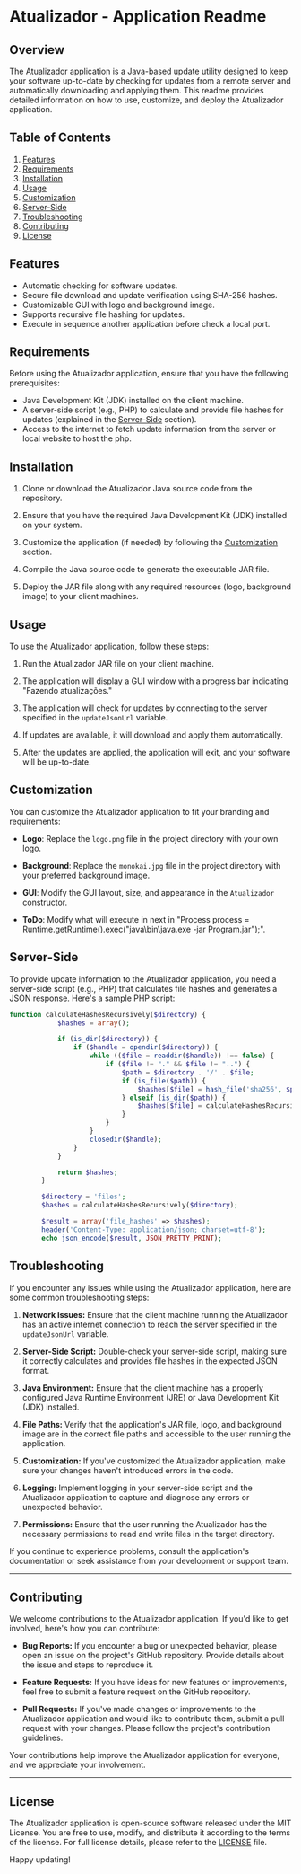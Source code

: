 # Atualizador - Application Readme

## Overview

The Atualizador application is a Java-based update utility designed to keep your software up-to-date by checking for updates from a remote server and automatically downloading and applying them. This readme provides detailed information on how to use, customize, and deploy the Atualizador application.

## Table of Contents

1. [Features](#features)
2. [Requirements](#requirements)
3. [Installation](#installation)
4. [Usage](#usage)
5. [Customization](#customization)
6. [Server-Side](#server-side)
7. [Troubleshooting](#troubleshooting)
8. [Contributing](#contributing)
9. [License](#license)

## Features

- Automatic checking for software updates.
- Secure file download and update verification using SHA-256 hashes.
- Customizable GUI with logo and background image.
- Supports recursive file hashing for updates.
- Execute in sequence another application before check a local port.
## Requirements

Before using the Atualizador application, ensure that you have the following prerequisites:

- Java Development Kit (JDK) installed on the client machine.
- A server-side script (e.g., PHP) to calculate and provide file hashes for updates (explained in the [Server-Side](#server-side) section).
- Access to the internet to fetch update information from the server or local website to host the php.

## Installation

1. Clone or download the Atualizador Java source code from the repository.

2. Ensure that you have the required Java Development Kit (JDK) installed on your system.

3. Customize the application (if needed) by following the [Customization](#customization) section.

4. Compile the Java source code to generate the executable JAR file.

5. Deploy the JAR file along with any required resources (logo, background image) to your client machines.

## Usage

To use the Atualizador application, follow these steps:

1. Run the Atualizador JAR file on your client machine.

2. The application will display a GUI window with a progress bar indicating "Fazendo atualizações."

3. The application will check for updates by connecting to the server specified in the `updateJsonUrl` variable.

4. If updates are available, it will download and apply them automatically.

5. After the updates are applied, the application will exit, and your software will be up-to-date.

## Customization

You can customize the Atualizador application to fit your branding and requirements:

- **Logo**: Replace the `logo.png` file in the project directory with your own logo.

- **Background**: Replace the `monokai.jpg` file in the project directory with your preferred background image.

- **GUI**: Modify the GUI layout, size, and appearance in the `Atualizador` constructor.

- **ToDo**: Modify what will execute in next in "Process process = Runtime.getRuntime().exec("java\\bin\\java.exe -jar Program.jar");".

## Server-Side

To provide update information to the Atualizador application, you need a server-side script (e.g., PHP) that calculates file hashes and generates a JSON response. Here's a sample PHP script:

```php
function calculateHashesRecursively($directory) {
            $hashes = array();

            if (is_dir($directory)) {
                if ($handle = opendir($directory)) {
                    while (($file = readdir($handle)) !== false) {
                        if ($file != "." && $file != "..") {
                            $path = $directory . '/' . $file;
                            if (is_file($path)) {
                                $hashes[$file] = hash_file('sha256', $path);
                            } elseif (is_dir($path)) {
                                $hashes[$file] = calculateHashesRecursively($path);
                            }
                        }
                    }
                    closedir($handle);
                }
            }

            return $hashes;
        }

        $directory = 'files';
        $hashes = calculateHashesRecursively($directory);

        $result = array('file_hashes' => $hashes);
        header('Content-Type: application/json; charset=utf-8');
        echo json_encode($result, JSON_PRETTY_PRINT);

```

## Troubleshooting

If you encounter any issues while using the Atualizador application, here are some common troubleshooting steps:

1. **Network Issues:** Ensure that the client machine running the Atualizador has an active internet connection to reach the server specified in the `updateJsonUrl` variable.

2. **Server-Side Script:** Double-check your server-side script, making sure it correctly calculates and provides file hashes in the expected JSON format.

3. **Java Environment:** Ensure that the client machine has a properly configured Java Runtime Environment (JRE) or Java Development Kit (JDK) installed.

4. **File Paths:** Verify that the application's JAR file, logo, and background image are in the correct file paths and accessible to the user running the application.

5. **Customization:** If you've customized the Atualizador application, make sure your changes haven't introduced errors in the code.

6. **Logging:** Implement logging in your server-side script and the Atualizador application to capture and diagnose any errors or unexpected behavior.

7. **Permissions:** Ensure that the user running the Atualizador has the necessary permissions to read and write files in the target directory.

If you continue to experience problems, consult the application's documentation or seek assistance from your development or support team.

------------------------------

## Contributing

We welcome contributions to the Atualizador application. If you'd like to get involved, here's how you can contribute:

- **Bug Reports:** If you encounter a bug or unexpected behavior, please open an issue on the project's GitHub repository. Provide details about the issue and steps to reproduce it.

- **Feature Requests:** If you have ideas for new features or improvements, feel free to submit a feature request on the GitHub repository.

- **Pull Requests:** If you've made changes or improvements to the Atualizador application and would like to contribute them, submit a pull request with your changes. Please follow the project's contribution guidelines.

Your contributions help improve the Atualizador application for everyone, and we appreciate your involvement.

------------------------------

## License

The Atualizador application is open-source software released under the MIT License. You are free to use, modify, and distribute it according to the terms of the license. For full license details, please refer to the [LICENSE](LICENSE) file.

Happy updating!
